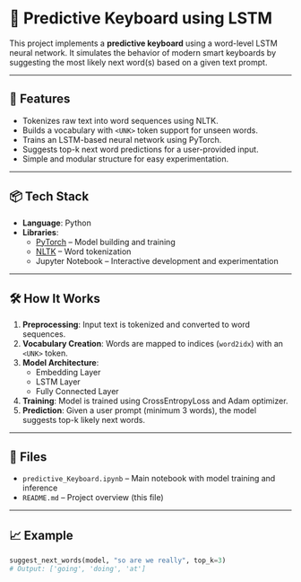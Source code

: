 # 🧠 Predictive Keyboard using LSTM

This project implements a **predictive keyboard** using a word-level LSTM neural network. It simulates the behavior of modern smart keyboards by suggesting the most likely next word(s) based on a given text prompt.

---

## 🚀 Features

- Tokenizes raw text into word sequences using NLTK.
- Builds a vocabulary with `<UNK>` token support for unseen words.
- Trains an LSTM-based neural network using PyTorch.
- Suggests top-k next word predictions for a user-provided input.
- Simple and modular structure for easy experimentation.

---

## 📦 Tech Stack

- **Language**: Python  
- **Libraries**:
  - [PyTorch](https://pytorch.org/) – Model building and training
  - [NLTK](https://www.nltk.org/) – Word tokenization
  - Jupyter Notebook – Interactive development and experimentation

---

## 🛠 How It Works

1. **Preprocessing**: Input text is tokenized and converted to word sequences.
2. **Vocabulary Creation**: Words are mapped to indices (`word2idx`) with an `<UNK>` token.
3. **Model Architecture**:
   - Embedding Layer
   - LSTM Layer
   - Fully Connected Layer
4. **Training**: Model is trained using CrossEntropyLoss and Adam optimizer.
5. **Prediction**: Given a user prompt (minimum 3 words), the model suggests top-k likely next words.

---

## 📂 Files

- `predictive_Keyboard.ipynb` – Main notebook with model training and inference
- `README.md` – Project overview (this file)

---

## 📈 Example

```python
suggest_next_words(model, "so are we really", top_k=3)
# Output: ['going', 'doing', 'at']

